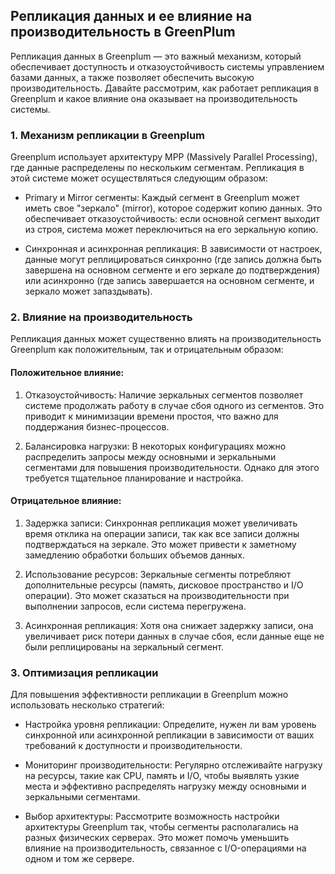 ## Репликация данных и ее влияние на производительность в GreenPlum

Репликация данных в Greenplum — это важный механизм, который обеспечивает доступность и отказоустойчивость системы управлением базами данных, а также позволяет обеспечить высокую производительность. Давайте рассмотрим, как работает репликация в Greenplum и какое влияние она оказывает на производительность системы.

### 1. Механизм репликации в Greenplum

Greenplum использует архитектуру MPP (Massively Parallel Processing), где данные распределены по нескольким сегментам. Репликация в этой системе может осуществляться следующим образом:

- Primary и Mirror сегменты: Каждый сегмент в Greenplum может иметь свое "зеркало" (mirror), которое содержит копию данных. Это обеспечивает отказоустойчивость: если основной сегмент выходит из строя, система может переключиться на его зеркальную копию.

- Синхронная и асинхронная репликация: В зависимости от настроек, данные могут реплицироваться синхронно (где запись должна быть завершена на основном сегменте и его зеркале до подтверждения) или асинхронно (где запись завершается на основном сегменте, и зеркало может запаздывать).

### 2. Влияние на производительность

Репликация данных может существенно влиять на производительность Greenplum как положительным, так и отрицательным образом:

#### Положительное влияние:

1. Отказоустойчивость: Наличие зеркальных сегментов позволяет системе продолжать работу в случае сбоя одного из сегментов. Это приводит к минимизации времени простоя, что важно для поддержания бизнес-процессов.

2. Балансировка нагрузки: В некоторых конфигурациях можно распределить запросы между основными и зеркальными сегментами для повышения производительности. Однако для этого требуется тщательное планирование и настройка.

#### Отрицательное влияние:

1. Задержка записи: Синхронная репликация может увеличивать время отклика на операции записи, так как все записи должны подтверждаться на зеркале. Это может привести к заметному замедлению обработки больших объемов данных.

2. Использование ресурсов: Зеркальные сегменты потребляют дополнительные ресурсы (память, дисковое пространство и I/O операции). Это может сказаться на производительности при выполнении запросов, если система перегружена.

3. Асинхронная репликация: Хотя она снижает задержку записи, она увеличивает риск потери данных в случае сбоя, если данные еще не были реплицированы на зеркальный сегмент.

### 3. Оптимизация репликации

Для повышения эффективности репликации в Greenplum можно использовать несколько стратегий:

- Настройка уровня репликации: Определите, нужен ли вам уровень синхронной или асинхронной репликации в зависимости от ваших требований к доступности и производительности.

- Мониторинг производительности: Регулярно отслеживайте нагрузку на ресурсы, такие как CPU, память и I/O, чтобы выявлять узкие места и эффективно распределять нагрузку между основными и зеркальными сегментами.

- Выбор архитектуры: Рассмотрите возможность настройки архитектуры Greenplum так, чтобы сегменты располагались на разных физических серверах. Это может помочь уменьшить влияние на производительность, связанное с I/O-операциями на одном и том же сервере.
